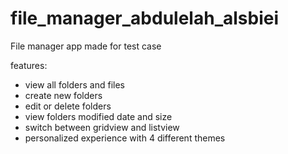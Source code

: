 # file_manager_abdulelah_alsbiei

File manager app made for test case

features:
- view all folders and files
- create new folders
- edit or delete folders
- view folders modified date and size
- switch between gridview and listview
- personalized experience with 4 different themes
